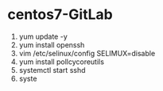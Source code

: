 # centos7-GitLab

 

1. yum update -y
2. yum install openssh
3. vim /etc/selinux/config       SELIMUX=disable
4. yum install  pollcycoreutils
5. systemctl start sshd
6. syste

